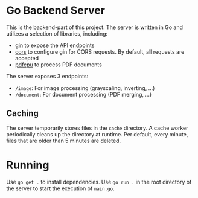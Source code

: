 # Go Backend Server

This is the backend-part of this project. The server is written in Go and utilizes a selection of libraries, including:

- [gin](https://github.com/gin-gonic/gin) to expose the API endpoints
- [cors](https://github.com/rs/cors) to configure gin for CORS requests. By default, all requests are accepted
- [pdfcpu](github.com/pdfcpu/pdfcpu) to process PDF documents

The server exposes 3 endpoints:

- `/image`: For image processing (grayscaling, inverting, ...)
- `/document`: For document processing (PDF merging, ...)

## Caching
The server temporarily stores files in the `cache` directory. A cache worker periodically cleans up the directory at runtime. Per default, every minute, files that are older than 5 minutes are deleted.

# Running
Use `go get .` to install dependencies. Use `go run .` in the root directory of the server to start the execution of `main.go`.
